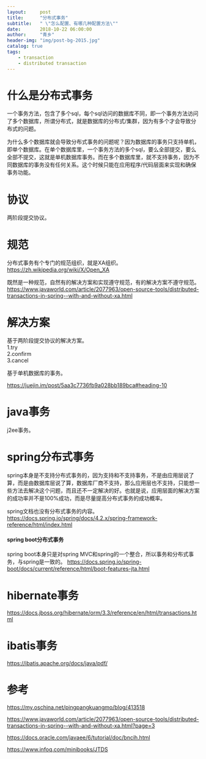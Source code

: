 ```yaml
---
layout:     post
title:      "分布式事务"
subtitle:   " \"怎么配置、有哪几种配置方法\""
date:       2018-10-22 06:00:00
author:     "青乡"
header-img: "img/post-bg-2015.jpg"
catalog: true
tags:
    - transaction
    - distributed transaction
---
```


# 什么是分布式事务
一个事务方法，包含了多个sql，每个sql访问的数据库不同，即一个事务方法访问了多个数据库，所谓分布式，就是数据库的分布式/集群，因为有多个才会导致分布式的问题。

为什么多个数据库就会导致分布式事务的问题呢？因为数据库的事务只支持单机，即单个数据库。在单个数据库里，一个事务方法的多个sql，要么全部提交，要么全部不提交，这就是单机数据库事务。而在多个数据库里，就不支持事务，因为不同数据库的事务没有任何关系。这个时候只能在应用程序/代码层面来实现和确保事务功能。

# 协议
两阶段提交协议。

# 规范
分布式事务有个专门的规范组织，就是XA组织。https://zh.wikipedia.org/wiki/X/Open_XA

既然是一种规范，自然有的解决方案和实现遵守规范，有的解决方案不遵守规范。https://www.javaworld.com/article/2077963/open-source-tools/distributed-transactions-in-spring--with-and-without-xa.html



# 解决方案
基于两阶段提交协议的解决方案。  
1.try  
2.confirm  
3.cancel  

基于单机数据库的事务。

https://juejin.im/post/5aa3c7736fb9a028bb189bca#heading-10

# java事务
j2ee事务。

# spring分布式事务
spring本身是不支持分布式事务的，因为支持和不支持事务，不是由应用层说了算，而是由数据库层说了算，数据库厂商不支持，那么应用层也不支持，只能想一些方法去解决这个问题，而且还不一定解决的好。也就是说，应用层面的解决方案的成功率并不是100%成功，而是尽量提高分布式事务的成功概率。

spring文档也没有分布式事务的内容。https://docs.spring.io/spring/docs/4.2.x/spring-framework-reference/html/index.html

#### spring boot分布式事务
spring boot本身只是对spring MVC和spring的一个整合，所以事务和分布式事务，与spring是一致的。
https://docs.spring.io/spring-boot/docs/current/reference/html/boot-features-jta.html


# hibernate事务
https://docs.jboss.org/hibernate/orm/3.3/reference/en/html/transactions.html

# ibatis事务
https://ibatis.apache.org/docs/java/pdf/

# 参考
https://my.oschina.net/pingpangkuangmo/blog/413518

https://www.javaworld.com/article/2077963/open-source-tools/distributed-transactions-in-spring--with-and-without-xa.html?page=3

https://docs.oracle.com/javaee/6/tutorial/doc/bncih.html

https://www.infoq.com/minibooks/JTDS

